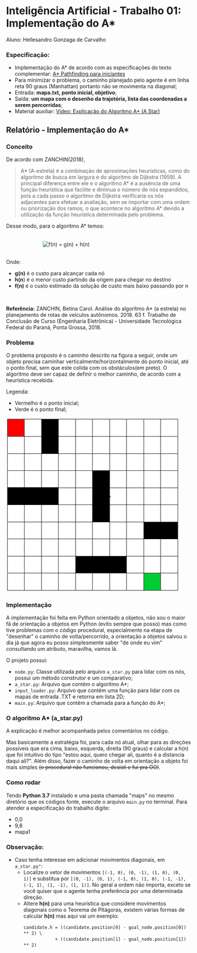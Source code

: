 # Inteligência Artificial - Trabalho 01: Implementação do A*

Aluno: Hellesandro Gonzaga de Carvalho

### Especificação:
- Implementação do A* de acordo com as especificações do texto complementar: [A* Pathfinding para iniciantes](https://github.com/gonzH/ifes-ia-a_star/blob/master/materiais/A_Pathfinding_Para_Iniciantes.pdf)
- Para minimizar o problema, o caminho planejado pelo agente é em linha reta 90 graus (Manhattan) portanto não se movimenta na diagonal; 
- Entrada: **mapa.txt, ponto inicial, objetivo**;
- Saída: **um mapa com o desenho da trajetória, lista das coordenadas a serem percorridas**;
- Material auxiliar: [Video: Explicação do Algoritmo A* (A Star)](https://www.youtube.com/watch?v=o5_mqZKhTvw&ab_channel=CarlosMingoto)




## Relatório - Implementação do A*

### Conceito

De acordo com ZANCHIN(2018),
>A* (A-estrela) é a combinação de aproximações heurísticas, como do algoritmo de busca em largura e do algoritmo de Dijkstra (1959). A principal diferença entre ele e o algoritmo A* é a ausência de uma função heurística que facilite e diminua o número de nós expandidos, pois a cada passo o algoritmo de Dijkstra verificaria os nós adjacentes para efetuar a avaliação, sem se importar com uma ordem ou priorização dos ramos, o que acontece no algoritmo A* devido a utilização da função heurística determinada pelo problema.

Desse modo, para o algoritmo A* temos:

<br>
<img src="https://latex.codecogs.com/svg.latex?\Large&space;f(n) = g(n) + h(n)" title="f(n) = g(n) + h(n)" style="vertical-align:middle;margin:0px 100px"/>
<br><br>

Onde:
- **g(n)** é o custo para alcançar cada nó
- **h(n**) é o menor custo partindo da origem para chegar no destino
- **f(n)** é o custo estimado da solução de custo mais baixo passando por n

<br>

**Referência:** ZANCHIN, Betina Carol. Análise do algorítmo A* (a estrela) no planejamento de rotas de veículos autônomos. 2018. 63 f. Trabalho de Conclusão de Curso (Engenharia Eletrônica) - Universidade Tecnológica Federal do Paraná, Ponta Grossa, 2018.

### Problema

O problema proposto é o caminho descrito na figura a seguir, onde um objeto precisa caminhar verticalmente/horizontalmente do ponto inicial, até o ponto final, sem que este colida com os obstáculos(em preto). O algoritmo deve ser capaz de definir o melhor caminho, de acordo com a heurística recebida.

Legenda:
- Vermelho é o ponto inicial;
- Verde é o ponto final;

![Mapa1](materiais/mapa1.png)


### Implementação

A implementação foi feita em Python orientado a objetos, não sou o maior fã de orientação a objetos em Python (evito sempre que posso) mas como tive problemas com o código procedural, especialmente na etapa de "desenhar" o caminho de volta/percorrido, a orientação a objetos salvou o dia já que agora eu posso simplesmente saber "de onde eu vim" consultando um atributo, maravilha, vamos lá.

O projeto possui:
- `node.py`: Classe utilizada pelo arquivo `a_star.py` para lidar com os nós, possui um método construtor e um comparativo;
- `a_star.py`: Arquivo que contém o algoritmo A*;
- `input_loader.py`: Arquivo que contém uma função para lidar com os mapas de entrada .TXT e retorna em lista 2D;
- `main.py`: Arquivo que contém a chamada para a função do A*;

### O algoritmo A* (a_star.py)
A explicação é melhor acompanhada pelos comentários no código.

Mas basicamente a estratégia foi, para cada nó atual, olhar para as direções possíveis que era cima, baixo, esquerda, direita (90 graus) e calcular a h(n) que foi intuitivo do tipo "estou aqui, quero chegar ali, quanto é a distancia daqui ali?". Além disso, fazer o caminho de volta em orientação a objeto foi mais simples ~~(o procedural não funcionou, desisti e fui pra OO)~~.

### Como rodar
Tendo **Python 3.7** instalado e uma pasta chamada "maps" no mesmo diretório que os códigos fonte, execute o arquivo `main.py` no terminal.
Para atender a especificação do trabalho digite:
- 0,0
- 9,8
- mapa1


### Observação:
- Caso tenha interesse em adicionar movimentos diagonais, em `a_star.py"`:
    - Localize o vetor de movimentos ```[(-1, 0), (0, -1), (1, 0), (0, 1)]``` e substitua por ```[(0, -1), (0, 1), (-1, 0), (1, 0), (-1, -1), (-1, 1), (1, -1), (1, 1)]```. No geral a ordem não importa, exceto se você quiser que o agente tenha preferência por uma determinada direção.
    - Altere **h(n)** para uma heurística que considere movimentos diagonais como o Teorema de Pitágoras, existem várias formas de calcular **h(n)** mas aqui vai um exemplo:
        ```
        candidate.h = ((candidate.position[0] - goal_node.position[0]) ** 2) \
                    + ((candidate.position[1] - goal_node.position[1]) ** 2)
        ```
